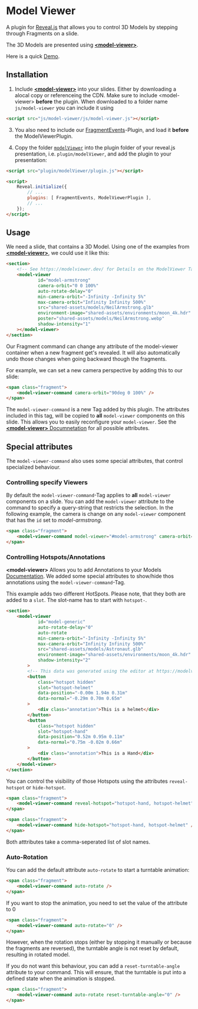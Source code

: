 # Model Viewer
A plugin for [Reveal.js](https://github.com/hakimel/reveal.js) that allows you to control 
3D Models by stepping through Fragments on a slide.

The 3D Models are presented using [**&lt;model-viewer&gt;**](https://modelviewer.dev).


Here is a quick [Demo](https://frankbauer.github.io/reveal-js-demos/modelViewer/demo.html).

## Installation
1. Include [**&lt;model-viewer&gt;**](https://modelviewer.dev) into your slides. Either by downloading a alocal copy or referenceing the CDN. Make sure to include &lt;model-viewer&gt; **before** the plugin. When downloaded to a folder name `js/model-viewer` you can include it using 
```html
<script src="js/model-viewer/js/model-viewer.js"></script>
```

3. You also need to include our [FragmentEvents](https://github.com/frankbauer/reveal-js-plugins/tree/master/dist/fragmentEvents)-Plugin, and load it **before** the ModelViewerPlugin.

2. Copy the folder [`modelViewer`](https://github.com/frankbauer/reveal-js-plugins/tree/master/dist/modelViewer) into the plugin folder of your reveal.js presentation, i.e. `plugin/modelViewer`, and add the plugin to your presentation:

```html
<script src="plugin/modelViewer/plugin.js"></script>

<script>
    Reveal.initialize({
        // ...
        plugins: [ FragmentEvents, ModelViewerPlugin ],
        // ...
    });
</script>
```

## Usage
We need a slide, that contains a 3D Model. Using one of the examples from [**&lt;model-viewer&gt;**](https://modelviewer.dev), we could use it like this:
```html
<section>
    <!-- See https://modelviewer.dev/ for Details on the ModelViewer Tag -->
    <model-viewer 
            id="model-armstrong" 
            camera-orbit="0 0 100%" 
            auto-rotate-delay="0"							
            min-camera-orbit="-Infinity -Infinity 5%" 
            max-camera-orbit="Infinity Infinity 500%" 
            src="shared-assets/models/NeilArmstrong.glb" 
            environment-image="shared-assets/environments/moon_4k.hdr" 
            poster="shared-assets/models/NeilArmstrong.webp" 
            shadow-intensity="1"								
    ></model-viewer>					
</section>	
```
Our Fragment command can change any attribute of the model-viewer container when a new fragment get's revealed. It will also automatically undo those changes when going backward though the fragments.

For example, we can set a new camera perspective by adding this to our slide:

```html
<span class="fragment">
    <model-viewer-command camera-orbit="90deg 0 100%" />
</span> 
```

The `model-viewer-command` is a new Tag added by this plugin. The attributes included in this tag, will be copied to **all** `model-viewer` components on this slide. This allows you to easily reconfigure your `model-viewer`. See the [**&lt;model-viewer&gt;** Documnetation](https://modelviewer.dev/docs/index.html#entrydocs-stagingandcameras-attributes-cameraOrbit) for all possible attributes.

## Special attributes
The `model-viewer-command` also uses some special attributes, that control specialized behaviour.

### Controlling specify Viewers
By default the `model-viewer-command`-Tag applies to **all** `model-viewer` components on a slide. You can add the `model-viewer` attribute to the command to specify a query-string that restricts the selection. In the following example, the camera is change on any `model-viewer` component that has the `id` set to *model-armstrong*.
```html
<span class="fragment">
    <model-viewer-command model-viewer="#model-armstrong" camera-orbit="90 -45deg 50%" />
</span>
```

### Controlling Hotspots/Annotations
**&lt;model-viewer&gt;** Allows you to add Annotations to your Models [Documentation](https://modelviewer.dev/examples/annotations/index.html). We added some special attributes to show/hide thos annotations using the `model-viewer-command`-Tag.

This example adds two different HotSpots. Please note, that they both are added to a `slot`. The slot-name has to start with `hotspot-`.

```html
<section>
    <model-viewer 
            id="model-generic" 
            auto-rotate-delay="0"	
            auto-rotate
            min-camera-orbit="-Infinity -Infinity 5%" 
            max-camera-orbit="Infinity Infinity 500%" 
            src="shared-assets/models/Astronaut.glb" 
            environment-image="shared-assets/environments/moon_4k.hdr" 								
            shadow-intensity="2"								
        >
        <!-- This data was generated using the editor at https://modelviewer.dev/editor/ -->
        <button 
            class="hotspot hidden" 
            slot="hotspot-helmet"  
            data-position="-0.00m 1.94m 0.31m" 
            data-normal="-0.29m 0.70m 0.65m"
        >
            <div class="annotation">This is a helmet</div>
        </button>
        <button 
            class="hotspot hidden" 
            slot="hotspot-hand" 
            data-position="0.52m 0.95m 0.11m" 
            data-normal="0.75m -0.02m 0.66m"
        >
            <div class="annotation">This is a Hand</div>							  
        </button>
    </model-viewer>
</section>
```
You can control the visibility of those Hotspots using the attributes `reveal-hotspot` or `hide-hotspot`.

```html
<span class="fragment">
	<model-viewer-command reveal-hotspot="hotspot-hand, hotspot-helmet" />
</span>
```

```html
<span class="fragment">
	<model-viewer-command hide-hotspot="hotspot-hand, hotspot-helmet" />
</span>
```

Both atttributes take a comma-seperated list of slot names.


### Auto-Rotation
You can add the default attribute `auto-rotate` to start a turntable animation:
```html
<span class="fragment">
	<model-viewer-command auto-rotate />
</span>
```

If you want to stop the animation, you need to set the value of the attribute to 0
```html
<span class="fragment">
	<model-viewer-command auto-rotate="0" />
</span>
```

However, when the rotation stops (either by stopping it manually or because the fragments are reversed), the turntable angle is not reset by default, resulting in rotated model.

If you do not want this behaviour, you can add a `reset-turntable-angle` attribute to your command. This will ensure, that the turntable is put into a defined state when the animation is stopped.

```html
<span class="fragment">
	<model-viewer-command auto-rotate reset-turntable-angle="0" />
</span>
```